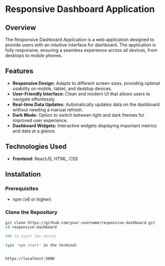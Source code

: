 # Responsive Dashboard Application

## Overview

The Responsive Dashboard Application is a web application designed to provide users with an intuitive interface for dashboard. The application is fully responsive, ensuring a seamless experience across all devices, from desktops to mobile phones.

## Features

- **Responsive Design:** Adapts to different screen sizes, providing optimal usability on mobile, tablet, and desktop devices.
- **User-Friendly Interface:** Clean and modern UI that allows users to navigate effortlessly.
- **Real-time Data Updates:** Automatically updates data on the dashboard without needing a manual refresh.
- **Dark Mode:** Option to switch between light and dark themes for improved user experience.
- **Dashboard Widgets:** Interactive widgets displaying important metrics and data at a glance.


## Technologies Used

- **Frontend:** ReactJS, HTML, CSS


## Installation

### Prerequisites

- npm (v6 or higher)

### Clone the Repository

```bash
git clone https://github.com/your-username/responsive-dashboard.git
cd responsive-dashboard

### To start the server

type 'npm start' in the terminal


https://localhost:3000 

